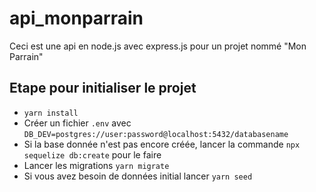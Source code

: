 # api_monparrain

Ceci est une api en node.js avec express.js pour un projet nommé "Mon Parrain"

## Etape pour initialiser le projet

- `yarn install`
- Créer un fichier `.env` avec `DB_DEV=postgres://user:password@localhost:5432/databasename`
- Si la base donnée n'est pas encore créée, lancer la commande `npx sequelize db:create` pour le faire
- Lancer les migrations `yarn migrate`
- Si vous avez besoin de données initial lancer `yarn seed`
